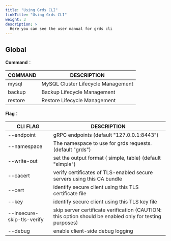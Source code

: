 ```yaml
---
title: "Using Grds CLI"
linkTitle: "Using Grds CLI"
weight: 3
description: >
  Here you can see the user manual for grds cli
---
```


## Global
**Command**：

| COMMAND       | DESCRIPTION                        |
| ------------- | ---------------------------------- |
| mysql | MySQL Cluster Lifecycle Management |
| backup | Backup Lifecycle Management |
| restore | Restore Lifecycle Management |

**Flag**：

| CLI FLAG                   | DESCRIPTION                                                  |
| -------------------------- | ------------------------------------------------------------ |
| --endpoint                 | gRPC endpoints (default "127.0.0.1:8443")                    |
| --namespace                | The namespace to use for grds requests. (default "grds")     |
| --write-out                | set the output format ( simple, table) (default "simple")    |
| --cacert                   | verify certificates of TLS-enabled secure servers using this CA bundle |
| --cert                     | identify secure client using this TLS certificate file       |
| --key                      | identify secure client using this TLS key file               |
| --insecure-skip-tls-verify | skip server certificate verification (CAUTION: this option should be enabled only for testing purposes) |
| --debug                    | enable client-side debug logging                             |
